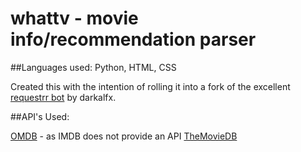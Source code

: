 # whattv - movie info/recommendation parser

##Languages used: Python, HTML, CSS

Created this with the intention of rolling it into a fork 
of the excellent [requestrr bot](https://github.com/darkalfx/requestrr/issues) by darkalfx.

##API's Used: 

[OMDB](http://omdbapi.com/) - as IMDB does not provide an API
[TheMovieDB](https://www.themoviedb.org/)
